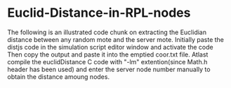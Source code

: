 # Euclid-Distance-in-RPL-nodes
The following is an illustrated code chunk on extracting the Euclidian distance between any random mote and the server mote.
Initially paste the distjs code in the simulation script editor window and activate the code
Then copy the output and paste it into the emptied coor.txt file.
Atlast compile the euclidDistance C code with "-lm" extention(since Math.h header has been used) and enter the server node number manually to obtain the distance amoung nodes.
